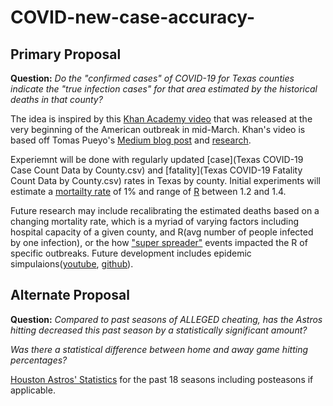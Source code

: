 # COVID-new-case-accuracy-

## Primary Proposal

**Question:** *Do the "confirmed cases" of COVID-19 for Texas counties indicate the "true infection cases" for that area estimated by the historical deaths in that county?*

The idea is inspired by this [Khan Academy video](https://www.youtube.com/watch?v=mCa0JXEwDEk&t=661s) that was released at the very beginning of the American outbreak in mid-March. Khan's video is based off Tomas Pueyo's  [Medium blog post](https://medium.com/@tomaspueyo/coronavirus-act-today-or-people-will-die-f4d3d9cd99ca) and [research](https://github.com/midas-network/COVID-19/tree/master/parameter_estimates/2019_novel_coronavirus).

Experiemnt will be done with regularly updated [case](Texas COVID-19 Case Count Data by County.csv) and [fatality](Texas COVID-19 Fatality Count Data by County.csv) rates in Texas by county. Initial experiments will estimate a [mortailty rate](https://coronavirus.jhu.edu/data/mortality) of 1% and range of [R](https://rt.live/) between 1.2 and 1.4.

Future research may include recalibrating the estimated deaths based on a changing mortality rate, which is a myriad of varying factors including hospital capacity of a given county, and R(avg number of people infected by one infection), or the how ["super spreader"](https://graphics.reuters.com/CHINA-HEALTH-SOUTHKOREA-CLUSTERS/0100B5G33SB/index.html) events impacted the R of specific outbreaks. Future development includes epidemic simpulaions([youtube](https://www.youtube.com/watch?v=gxAaO2rsdIs), [github](https://github.com/3b1b/manim/blob/shaders/from_3b1b/old/sir.py)).

## Alternate Proposal

**Question:** *Compared to past seasons of ALLEGED cheating, has the Astros hitting decreased this past season by a statistically significant amount?*

*Was there a statistical difference between home and away game hitting percentages?*

[Houston Astros' Statistics](https://www.espn.com/mlb/team/stats/_/name/hou) for the past 18 seasons including posteasons if applicable. 